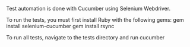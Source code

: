 Test automation is done with Cucumber using Selenium Webdriver.

To run the tests, you must first install Ruby with the following gems:
gem install selenium-cucumber
gem install rsync

To run all tests, navigate to the tests directory and run
cucumber
